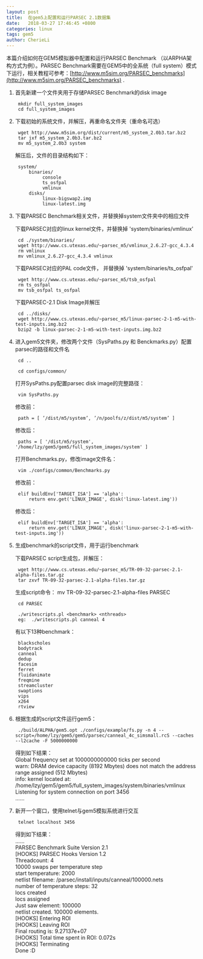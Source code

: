 ```yaml
---
layout: post
title:  在gem5上配置和运行PARSEC 2.1数据集
date:   2018-03-27 17:46:45 +0800
categories: linux
tags: gem5
author: CherieLi
---
```


本篇介绍如何在GEM5模拟器中配置和运行PARSEC Benchmark （以ARPHA架构方式为例）。PARSEC Benchmark需要在GEM5中的全系统（full system）模式下运行，相关教程可参考：[http://www.m5sim.org/PARSEC_benchmarks](http://www.m5sim.org/PARSEC_benchmarks) .

1. 首先新建一个文件夹用于存储PARSEC Benchmark的disk image

        mkdir full_system_images
        cd full_system_images

2. 下载初始的系统文件，并解压，再重命名文件夹（重命名可选）

        wget http://www.m5sim.org/dist/current/m5_system_2.0b3.tar.bz2
		tar jxf m5_system_2.0b3.tar.bz2
	    mv m5_system_2.0b3 system
	
	解压后，文件的目录结构如下：
	    
		system/
            binaries/
                 console
                 ts_osfpal
                 vmlinux
            disks/
                 linux-bigswap2.img
                 linux-latest.img
				 
3. 下载PARSEC Benchmark相关文件，并替换掉system文件夹中的相应文件

    下载PARSEC对应的linux kernel文件，并替换掉 'system/binaries/vmlinux'
	    
		cd ./system/binaries/
	    wget http://www.cs.utexas.edu/~parsec_m5/vmlinux_2.6.27-gcc_4.3.4
	    rm vmlinux
		mv vmlinux_2.6.27-gcc_4.3.4 vmlinux
		
	下载PARSEC对应的PAL code文件， 并替换掉 'system/binaries/ts_osfpal'
	
	    wget http://www.cs.utexas.edu/~parsec_m5/tsb_osfpal
		rm ts_osfpal
		mv tsb_osfpal ts_osfpal
		
	下载PARSEC-2.1 Disk Image并解压
	
	    cd ../disks/
		wget http://www.cs.utexas.edu/~parsec_m5/linux-parsec-2-1-m5-with-test-inputs.img.bz2
		bzip2 -b linux-parsec-2-1-m5-with-test-inputs.img.bz2
		
4. 进入gem5文件夹，修改两个文件（SysPaths.py 和 Benckmarks.py）配置parsec的路径和文件名

		cd ..
		
		cd configs/common/

     打开SysPaths.py配置parsec disk image的完整路径：
	
	    vim SysPaths.py
	
	修改前：
	
        path = [ ’/dist/m5/system’, ’/n/poolfs/z/dist/m5/system’ ]
	
	修改后：
	
        paths = [ '/dist/m5/system', '/home/lzy/gem5/gem5/full_system_images/system' ]
	
	打开Benchmarks.py，修改image文件名：
	
	    vim ./configs/common/Benchmarks.py
	
	修改前：
	
        elif buildEnv['TARGET_ISA'] == 'alpha':
            return env.get('LINUX_IMAGE', disk('linux-latest.img'))
			
	修改后：
	
        elif buildEnv['TARGET_ISA'] == 'alpha':
            return env.get('LINUX_IMAGE', disk('linux-parsec-2-1-m5-with-test-inputs.img'))
			
5. 生成benchmark的script文件，用于运行benchmark

    下载PARSEC script生成包，并解压：
	
	    wget http://www.cs.utexas.edu/~parsec_m5/TR-09-32-parsec-2.1-alpha-files.tar.gz
		tar zxvf TR-09-32-parsec-2.1-alpha-files.tar.gz
		
    生成script命令：
		mv TR-09-32-parsec-2.1-alpha-files PARSEC

		cd PARSEC

	    ./writescripts.pl <benchmark> <nthreads>
		eg:  ./writescripts.pl canneal 4
		
	有以下13种benchmark：
	
	    blackscholes
	    bodytrack
	    canneal
	    dedup
	    facesim
	    ferret
	    fluidanimate
	    freqmine
	    streamcluster
	    swaptions
	    vips
	    x264
	    rtview
		
6. 根据生成的script文件运行gem5：

        ./build/ALPHA/gem5.opt ./configs/example/fs.py -n 4 --script=/home/lzy/gem5/gem5/parsec/canneal_4c_simsmall.rcS --caches --l2cache -F 5000000000
	
	得到如下结果：  
	Global frequency set at 1000000000000 ticks per second  
	warn: DRAM device capacity (8192 Mbytes) does not match the address range assigned (512 Mbytes)  
	info: kernel located at: /home/lzy/gem5/gem5/full_system_images/system/binaries/vmlinux  
	Listening for system connection on port 3456  
	......

7. 新开一个窗口，使用telnet与gem5模拟系统进行交互

        telnet localhost 3456  
	
	得到如下结果：  
	......  
	PARSEC Benchmark Suite Version 2.1  
	[HOOKS] PARSEC Hooks Version 1.2  
	Threadcount: 4  
	10000 swaps per temperature step  
	start temperature: 2000  
	netlist filename: /parsec/install/inputs/canneal/100000.nets  
	number of temperature steps: 32  
	locs created  
	locs assigned  
	Just saw element: 100000  
	netlist created. 100000 elements.  
	[HOOKS] Entering ROI  
	[HOOKS] Leaving ROI  
	Final routing is: 9.27137e+07  
	[HOOKS] Total time spent in ROI: 0.072s  
	[HOOKS] Terminating  
	Done :D

        

